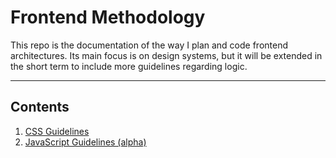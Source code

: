 # Frontend Methodology

This repo is the documentation of the way I plan and code frontend architectures. Its main focus is on design systems, but it will be extended in the short term to include more guidelines regarding logic.

---

## Contents

1. [CSS Guidelines](css.md)
2. [JavaScript Guidelines (alpha)](javascript.md)